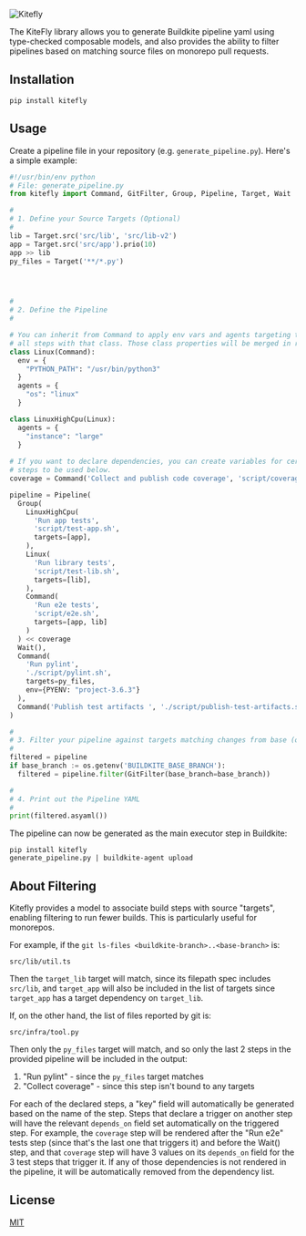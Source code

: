 ![Kitefly](doc/img/logo.png)

The KiteFly library allows you to generate Buildkite pipeline yaml using type-checked composable models, and also provides the ability to filter pipelines based on matching source files on monorepo pull requests.

## Installation

```
pip install kitefly
```

## Usage

Create a pipeline file in your repository (e.g. `generate_pipeline.py`). Here's a simple example:
```py
#!/usr/bin/env python
# File: generate_pipeline.py
from kitefly import Command, GitFilter, Group, Pipeline, Target, Wait

#
# 1. Define your Source Targets (Optional)
#
lib = Target.src('src/lib', 'src/lib-v2')
app = Target.src('src/app').prio(10)
app >> lib
py_files = Target('**/*.py')




#
# 2. Define the Pipeline
#

# You can inherit from Command to apply env vars and agents targeting to
# all steps with that class. Those class properties will be merged in reverse-MRO.
class Linux(Command):
  env = {
    "PYTHON_PATH": "/usr/bin/python3"
  }
  agents = {
    "os": "linux"
  }

class LinuxHighCpu(Linux):
  agents = {
    "instance": "large"
  }
  
# If you want to declare dependencies, you can create variables for certain
# steps to be used below.
coverage = Command('Collect and publish code coverage', 'script/coverage-collector.sh')

pipeline = Pipeline(
  Group(
    LinuxHighCpu(
      'Run app tests',
      'script/test-app.sh',
      targets=[app],
    ),
    Linux(
      'Run library tests',
      'script/test-lib.sh',
      targets=[lib],
    ),
    Command(
      'Run e2e tests',
      'script/e2e.sh',
      targets=[app, lib]
    )
  ) << coverage
  Wait(),
  Command(
    'Run pylint',
    './script/pylint.sh',
    targets=py_files,
    env={PYENV: "project-3.6.3"}
  ),
  Command('Publish test artifacts ', './script/publish-test-artifacts.sh')
)

#
# 3. Filter your pipeline against targets matching changes from base (optional):
#
filtered = pipeline
if base_branch := os.getenv('BUILDKITE_BASE_BRANCH'):
  filtered = pipeline.filter(GitFilter(base_branch=base_branch))

#
# 4. Print out the Pipeline YAML
#
print(filtered.asyaml())
```

The pipeline can now be generated as the main executor step in Buildkite:
```
pip install kitefly
generate_pipeline.py | buildkite-agent upload
```

## About Filtering

Kitefly provides a model to associate build steps with source "targets", enabling filtering to run fewer builds. This is particularly useful for monorepos.

For example, if the `git ls-files <buildkite-branch>..<base-branch>` is:
```
src/lib/util.ts
```

Then the `target_lib` target will match, since its filepath spec includes `src/lib`, and `target_app` will also be included in the list of targets since `target_app` has a target dependency on `target_lib`.

If, on the other hand, the list of files reported by git is:
```
src/infra/tool.py
```

Then only the `py_files` target will match, and so only the last 2 steps in the provided pipeline will be included in the output:

1. "Run pylint" - since the `py_files` target matches
2. "Collect coverage" - since this step isn't bound to any targets

For each of the declared steps, a "key" field will automatically be generated based on the name of the step. Steps that declare a trigger on another step will have the relevant `depends_on` field set automatically on the triggered step. For example, the `coverage` step will be rendered after the "Run e2e" tests step (since that's the last one that triggers it) and before the Wait() step, and that `coverage` step will have 3 values on its `depends_on` field for the 3 test steps that trigger it. If any of those dependencies is not rendered in the pipeline, it will be automatically removed from the dependency list.

## License

[MIT](LICENSE.md)

